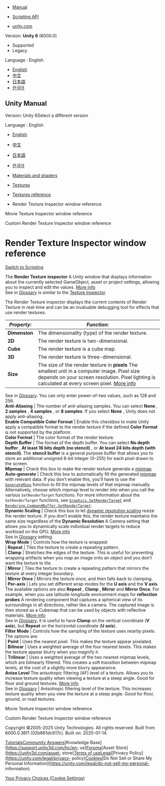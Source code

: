 [](https://docs.unity3d.com)

  * [Manual](../Manual/index.html)
  * [Scripting API](../ScriptReference/index.html)

  * [unity.com](https://unity.com/)

Version: **Unity 6** (6000.0)

  * Supported
  * Legacy

Language : English

  * [English](/Manual/class-RenderTexture.html)
  * [中文](/cn/current/Manual/class-RenderTexture.html)
  * [日本語](/ja/current/Manual/class-RenderTexture.html)
  * [한국어](/kr/current/Manual/class-RenderTexture.html)

[](https://docs.unity3d.com)

## Unity Manual

Version: Unity 6Select a different version

Language : English

  * [English](/Manual/class-RenderTexture.html)
  * [中文](/cn/current/Manual/class-RenderTexture.html)
  * [日本語](/ja/current/Manual/class-RenderTexture.html)
  * [한국어](/kr/current/Manual/class-RenderTexture.html)

  * [Materials and shaders](materials-and-shaders.html)
  * [Textures](Textures-landing.html)
  * [Textures reference](textures-reference.html)
  * Render Texture Inspector window reference

[](class-MovieTexture.html)

Movie Texture Inspector window reference

[](class-CustomRenderTexture.html)

Custom Render Texture Inspector window reference

# Render Texture Inspector window reference

[Switch to Scripting](../ScriptReference/RenderTexture.html "Go to
RenderTexture page in the Scripting Reference")

The **Render Texture** **inspector** A Unity window that displays information
about the currently selected GameObject, asset or project settings, allowing
you to inspect and edit the values. [More info](UsingTheInspector.html)  
See in [Glossary](Glossary.html#Inspector) is similar to the [Texture
Inspector](class-TextureImporter.html).

The Render Texture inspector displays the current contents of Render Texture
in real-time and can be an invaluable debugging tool for effects that use
render textures.

**_Property:_** | **_Function:_**  
---|---  
**Dimension** | The dimensionality (type) of the render texture.  
| **2D** | The render texture is two-dimensional.  
| **Cube** | The render texture is a cube map.  
| **3D** | The render texture is three-dimensional.  
**Size** | The size of the render texture in **pixels** The smallest unit in a computer image. Pixel size depends on your screen resolution. Pixel lighting is calculated at every screen pixel. [More info](ShadowPerformance.html)  
See in [Glossary](Glossary.html#pixel). You can only enter power-of-two
values, such as 128 and 256.  
**Anti-Aliasing** | The number of anti-aliasing samples. You can select **None** , **2 samples** , **4 samples** , or **8 samples**. If you select **None** , Unity does not apply anti-aliasing.  
**Enable Compatible Color Format** | Enable this checkbox to make Unity apply a compatible format to the render texture if the defined **Color Format** is not supported by the platform.  
**Color Format** | The color format of the render texture.  
**Depth Buffer** | The format of the depth buffer. You can select **No depth buffer** , **At least 16 bits depth (no stencil)** , or **At least 24 bits depth (with stencil)**. The **stencil buffer** is a general purpose buffer that allows you to store an additional unsigned 8-bit integer (0–255) for each pixel drawn to the screen.  
**Mipmap** | Check this box to make the render texture generate a [mipmap](https://docs.unity3d.com/Manual/ImportingTextures.html#Mipmaps).  
**Auto-generate** | Check this box to automatically fill the generated [mipmap](texture-mipmaps-introduction.html) with relevant data. If you don’t enable this, you’ll have to use the [`GenerateMips`](https://docs.unity3d.com/ScriptReference/RenderTexture.GenerateMips.html) function to fill the mipmap levels of that mipmap manually. Alternatively, choose which mipmap level to render into when you call the various `SetRenderTarget` functions. For more information about the `SetRenderTarget` functions, see [`Graphics.SetRenderTarget`](https://docs.unity3d.com/ScriptReference/Graphics.SetRenderTarget.html) and [`Rendering.CommandBuffer.SetRenderTarget`](https://docs.unity3d.com/ScriptReference/Rendering.CommandBuffer.SetRenderTarget.html).  
**Dynamic Scaling** | Check this box to let [dynamic resolution scaling](DynamicResolution-landing.html) resize the render texture. If you don’t enable this, the render texture maintains the same size regardless of the **Dynamic Resolution** A Camera setting that allows you to dynamically scale individual render targets to reduce workload on the GPU. [More info](DynamicResolution-landing.html)  
See in [Glossary](Glossary.html#dynamicresolution) setting.  
**Wrap Mode** | Controls how the texture is wrapped:  
| **Repeat** | Tiles the texture to create a repeating pattern.  
| **Clamp** | Stretches the edges of the texture. This is useful for preventing wrapping artifacts when you map an image onto an object and you don’t want the texture to tile.  
| **Mirror** | Tiles the texture to create a repeating pattern that mirrors the texture at every integer boundary.  
| **Mirror Once** | Mirrors the texture once, and then falls back to clamping.  
| **Per-axis** | Lets you set different wrap modes for the **U axis** and the **V axis**. The available options are also **Repeat** , **Clamp** , **Mirror** and **Mirror Once**. For example, when you use latitude-longitude environment maps for **reflection probes** A rendering component that captures a spherical view of its surroundings in all directions, rather like a camera. The captured image is then stored as a Cubemap that can be used by objects with reflective materials. [More info](class-ReflectionProbe.html)  
See in [Glossary](Glossary.html#ReflectionProbe), it is useful to have
**Clamp** on the vertical coordinate (**V axis**), but **Repeat** on the
horizontal coordinate (**U axis**).  
**Filter Mode** | Controls how the sampling of the texture uses nearby pixels. The options are:  
| **Point** | Uses the nearest pixel. This makes the texture appear pixelated.  
| **Bilinear** | Uses a weighted average of the four nearest texels. This makes the texture appear blurry when you magnify it.  
| **Trilinear** | Uses a weighted average of the two nearest mipmap levels, which are bilinearly filtered. This creates a soft transition between mipmap levels, at the cost of a slightly more blurry appearance.  
**Aniso Level** The anisotropic filtering (AF) level of a texture. Allows you
to increase texture quality when viewing a texture at a steep angle. Good for
floor and ground textures. [More info](class-TextureImporter.html)  
See in [Glossary](Glossary.html#AnisoLevel) | Anisotropic filtering level of the texture. This increases texture quality when you view the texture at a steep angle. Good for floor, ground, or road textures.  
  
[](class-MovieTexture.html)

Movie Texture Inspector window reference

[](class-CustomRenderTexture.html)

Custom Render Texture Inspector window reference

Copyright ©2005-2025 Unity Technologies. All rights reserved. Built from
6000.0.36f1 (02b661dc617c). Built on: 2025-01-14.

[Tutorials](https://learn.unity.com/)[Community
Answers](https://answers.unity3d.com)[Knowledge
Base](https://support.unity3d.com/hc/en-
us)[Forums](https://forum.unity3d.com)[Asset Store](https://unity3d.com/asset-
store)[Terms of
use](https://docs.unity3d.com/Manual/TermsOfUse.html)[Legal](https://unity.com/legal)[Privacy
Policy](https://unity.com/legal/privacy-
policy)[Cookies](https://unity.com/legal/cookie-policy)[Do Not Sell or Share
My Personal Information](https://unity.com/legal/do-not-sell-my-personal-
information)

[Your Privacy Choices (Cookie Settings)](javascript:void\(0\);)

